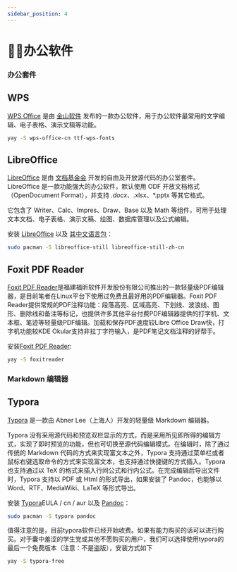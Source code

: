 ```yaml
---
sidebar_position: 4
---
```

#  👩‍💻办公软件

### 办公套件

## WPS

[WPS Office](https://www.wps.cn/) 是由 [金山软件](https://www.kingsoft.com/) 发布的一款办公软件，用于办公软件最常用的文字编辑、电子表格、演示文稿等功能。

```bash
yay -S wps-office-cn ttf-wps-fonts
```

## LibreOffice

[LibreOffice](https://zh-cn.libreoffice.org/) 是由 [文档基金会](https://www.documentfoundation.org/) 开发的自由及开放源代码的办公室套件。LibreOffice 是一款功能强大的办公软件，默认使用 ODF 开放文档格式（OpenDocument Format），并支持 *.docx、*.xlsx、*.pptx 等其它格式。

它包含了 Writer、Calc、Impres、Draw、Base 以及 Math 等组件，可用于处理文本文档、电子表格、演示文稿、绘图、数据库管理以及公式编辑。

安装 [LibreOffice](https://archlinux.org/packages/extra/x86_64/libreoffice-still/) 以及 [其中文语言包](https://archlinux.org/packages/extra/any/libreoffice-still-zh-cn/)：

```bash 
sudo pacman -S libreoffice-still libreoffice-still-zh-cn
```

## Foxit PDF Reader

[Foxit PDF Reader](https://www.foxitsoftware.com/products/pdf-reader/)是福建福昕软件开发股份有限公司推出的一款轻量级PDF编辑器，是目前笔者在Linux平台下使用过免费且最好用的PDF编辑器。Foxit PDF Reader提供常规的PDF注释功能：段落高亮、区域高亮、下划线、波浪线、图形、删除线和备注等标记，也提供许多其他平台付费PDF编辑器提供的打字机、文本框、笔迹等轻量级PDF编辑。加载和保存PDF速度较Libre Office Draw快，打字机功能较KDE Okular支持非拉丁字符输入，是PDF笔记文档注释的好帮手。

安装[Foxit PDF Reader](https://aur.archlinux.org/packages/foxitreader/):

```bash
yay -S foxitreader
```

### Markdown 编辑器

## Typora

[Typora](https://typora.io/) 是一款由 Abner Lee（上海人）开发的轻量级 Markdown 编辑器。

Typora 没有采用源代码和预览双栏显示的方式，而是采用所见即所得的编辑方式，实现了即时预览的功能，但也可切换至源代码编辑模式。在编辑时，除了通过传统的 Markdown 代码的方式来实现富文本之外，Typora 支持通过菜单栏或者鼠标右键选取命令的方式来实现富文本，也支持通过快捷键的方式插入。Typora 也支持通过以 TeX 的格式来插入行间公式和行内公式。在完成编辑后导出文件时，Typora 支持以 PDF 或 Html 的形式导出，如果安装了 Pandoc，也能够以 Word、RTF、MediaWiki、LaTeX 等形式导出。

安装 [Typora](https://aur.archlinux.org/packages/typora/)EULA / cn / aur 以及 [Pandoc](https://archlinux.org/packages/community/x86_64/pandoc/)：

```bash
sudo pacman -S typora pandoc 
```

值得注意的是，目前typora软件已经开始收费。如果有能力购买的话可以进行购买。对于囊中羞涩的学生党或其他不愿购买的用户，我们可以选择使用typora的最后一个免费版本（注意：不是盗版），安装方式如下

```bash
yay -S typora-free
```

